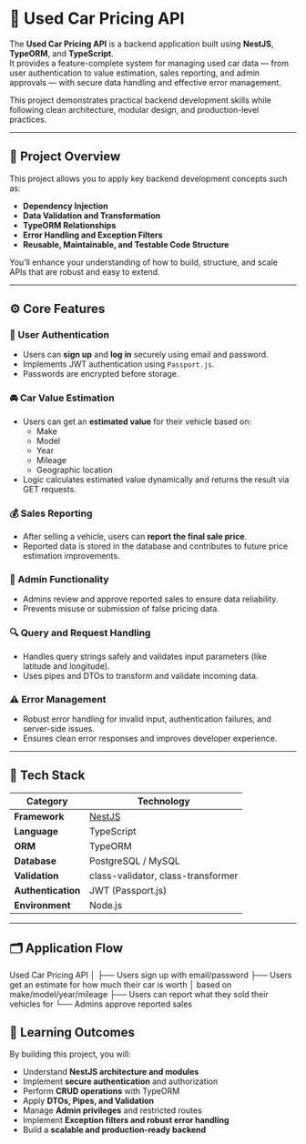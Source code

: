 # 🚗 Used Car Pricing API

The **Used Car Pricing API** is a backend application built using **NestJS**, **TypeORM**, and **TypeScript**.  
It provides a feature-complete system for managing used car data — from user authentication to value estimation, sales reporting, and admin approvals — with secure data handling and effective error management.

This project demonstrates practical backend development skills while following clean architecture, modular design, and production-level practices.

---

## 🧩 Project Overview

This project allows you to apply key backend development concepts such as:

- **Dependency Injection**
- **Data Validation and Transformation**
- **TypeORM Relationships**
- **Error Handling and Exception Filters**
- **Reusable, Maintainable, and Testable Code Structure**

You’ll enhance your understanding of how to build, structure, and scale APIs that are robust and easy to extend.

---

## ⚙️ Core Features

### 👤 User Authentication
- Users can **sign up** and **log in** securely using email and password.
- Implements JWT authentication using `Passport.js`.
- Passwords are encrypted before storage.

### 🚘 Car Value Estimation
- Users can get an **estimated value** for their vehicle based on:
  - Make  
  - Model  
  - Year  
  - Mileage  
  - Geographic location
- Logic calculates estimated value dynamically and returns the result via GET requests.

### 💰 Sales Reporting
- After selling a vehicle, users can **report the final sale price**.
- Reported data is stored in the database and contributes to future price estimation improvements.

### 🧾 Admin Functionality
- Admins review and approve reported sales to ensure data reliability.
- Prevents misuse or submission of false pricing data.

### 🔍 Query and Request Handling
- Handles query strings safely and validates input parameters (like latitude and longitude).
- Uses pipes and DTOs to transform and validate incoming data.

### ⚠️ Error Management
- Robust error handling for invalid input, authentication failures, and server-side issues.
- Ensures clean error responses and improves developer experience.

---

## 🧱 Tech Stack

| Category | Technology |
|-----------|-------------|
| **Framework** | [NestJS](https://nestjs.com/) |
| **Language** | TypeScript |
| **ORM** | TypeORM |
| **Database** | PostgreSQL / MySQL |
| **Validation** | class-validator, class-transformer |
| **Authentication** | JWT (Passport.js) |
| **Environment** | Node.js |

---

## 🗂️ Application Flow

Used Car Pricing API
│
├── Users sign up with email/password
├── Users get an estimate for how much their car is worth
│ based on make/model/year/mileage
├── Users can report what they sold their vehicles for
└── Admins approve reported sales



## 🧠 Learning Outcomes

By building this project, you will:

- Understand **NestJS architecture and modules**
- Implement **secure authentication** and authorization
- Perform **CRUD operations** with TypeORM
- Apply **DTOs, Pipes, and Validation**
- Manage **Admin privileges** and restricted routes
- Implement **Exception filters and robust error handling**
- Build a **scalable and production-ready backend**
